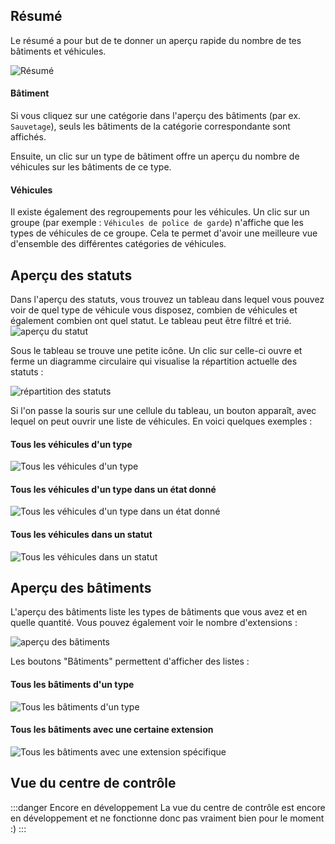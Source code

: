 ## Résumé
Le résumé a pour but de te donner un aperçu rapide du nombre de tes bâtiments et véhicules.

![Résumé](./summary.png)

#### Bâtiment
Si vous cliquez sur une catégorie dans l'aperçu des bâtiments (par ex. `Sauvetage`), seuls les bâtiments de la catégorie correspondante sont affichés.

Ensuite, un clic sur un type de bâtiment offre un aperçu du nombre de véhicules sur les bâtiments de ce type.

#### Véhicules
Il existe également des regroupements pour les véhicules. Un clic sur un groupe (par exemple : `Véhicules de police de garde`) n'affiche que les types de véhicules de ce groupe. Cela te permet d'avoir une meilleure vue d'ensemble des différentes catégories de véhicules.

## Aperçu des statuts
Dans l'aperçu des statuts, vous trouvez un tableau dans lequel vous pouvez voir de quel type de véhicule vous disposez, combien de véhicules et également combien ont quel statut. Le tableau peut être filtré et trié.
![aperçu du statut](./status_table.png)

Sous le tableau se trouve une petite icône. Un clic sur celle-ci ouvre et ferme un diagramme circulaire qui visualise la répartition actuelle des statuts :

![répartition des statuts](./statuschart.png)

Si l'on passe la souris sur une cellule du tableau, un bouton apparaît, avec lequel on peut ouvrir une liste de véhicules. En voici quelques exemples :

#### Tous les véhicules d'un type
![Tous les véhicules d'un type](./vehiclelist.png)

#### Tous les véhicules d'un type dans un état donné
![Tous les véhicules d'un type dans un état donné](./vehiclelist_status.png)

#### Tous les véhicules dans un statut
![Tous les véhicules dans un statut](./vehiclelist_status_all.png)

## Aperçu des bâtiments
L'aperçu des bâtiments liste les types de bâtiments que vous avez et en quelle quantité. Vous pouvez également voir le nombre d'extensions :

![aperçu des bâtiments](./buildinglist.png)

Les boutons "Bâtiments" permettent d'afficher des listes :

#### Tous les bâtiments d'un type
![Tous les bâtiments d'un type](./buildinglist_type.png)

#### Tous les bâtiments avec une certaine extension
![Tous les bâtiments avec une extension spécifique](./buildinglist_extension.png)

## Vue du centre de contrôle
:::danger Encore en développement
La vue du centre de contrôle est encore en développement et ne fonctionne donc pas vraiment bien pour le moment :)
:::
